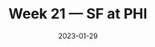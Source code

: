 ---
layout: game
title: Week 21 — SF at PHI
season: 2022
game_id: 2022_21_SF_PHI
week: 21
date: 2023-01-29
home_team: PHI
away_team: SF
final_home: 
final_away: 
pbp_url: /assets/data/pbp/2022/2022_21_SF_PHI.csv.gz
---